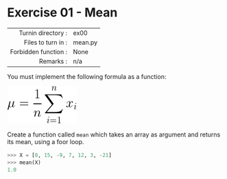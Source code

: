 # Exercise 01 - Mean

|                         |                    |
| -----------------------:| ------------------ |
|   Turnin directory :    |  ex00              |
|   Files to turn in :    |  mean.py           |
|   Forbidden function :  |  None              |
|   Remarks :             |  n/a               |

You must implement the following formula as a function:  
  
![image info](./mean.png)

Create a function called `mean` which takes an array as argument and returns its mean, using a foor loop.

```python
>>> X = [0, 15, -9, 7, 12, 3, -21]
>>> mean(X)
1.0
```

